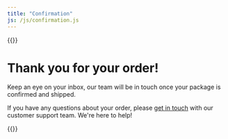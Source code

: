 ```yaml
---
title: "Confirmation"
js: /js/confirmation.js
---
```

{{<rawhtml>}}
<!-- Facebook Pixel -->
<img height="1" width="1" style="display:none"
    src="https://www.facebook.com/tr?id=576633227759446&ev=PageView&noscript=1"
    />

<div class="order-confirmation">
      <h1>Thank you for your order!</h1>
      <p>Keep an eye on your inbox, our team will be in touch once your package is confirmed and shipped.</p>
      <div class="support">
              <p>If you have any questions about your order, please <a href="./contact">get in touch</a> with our customer support team. We're here to help!</p>
      </div>
{{</rawhtml>}}


